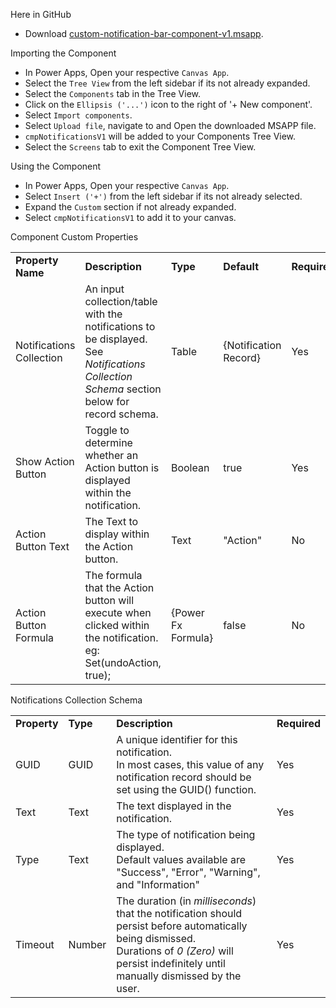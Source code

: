 Here in GitHub
- Download [custom-notification-bar-component-v1.msapp](https://github.com/ohthreesixtyfive/power-apps/blob/main/samples/custom-notification-bar-component/custom-notification-bar-component-v1.msapp).

Importing the Component
- In Power Apps, Open your respective ` Canvas App `.
- Select the ` Tree View ` from the left sidebar if its not already expanded.
- Select the ` Components ` tab in the Tree View.
- Click on the ` Ellipsis ('...') ` icon to the right of '+ New component'.
- Select ` Import components `.
- Select ` Upload file `, navigate to and Open the downloaded MSAPP file.
- ` cmpNotificationsV1 ` will be added to your Components Tree View.
- Select the ` Screens ` tab to exit the Component Tree View.

Using the Component
- In Power Apps, Open your respective ` Canvas App `.
- Select  ` Insert ('+') ` from the left sidebar if its not already selected.
- Expand the ` Custom ` section if not already expanded.
- Select ` cmpNotificationsV1 ` to add it to your canvas.

Component Custom Properties
<table>
<tr>
<td><strong>Property Name</strong></td>
<td><strong>Description</strong></td>
<td><strong>Type</strong></td>
<td><strong>Default</strong></td>
<td><strong>Required</strong></td>
</tr>
<tr>
<td> Notifications Collection </td>
<td> An input collection/table with the notifications to be displayed.<br />
  See <i>Notifications Collection Schema</i> section below for record schema. </td>
<td> Table </td>
<td> {Notification Record} </td>
<td> Yes </td>
</tr>
<tr>
<td> Show Action Button </td>
<td> Toggle to determine whether an Action button is displayed within the notification. </td>
<td> Boolean </td>
<td> true </td>
<td> Yes </td>
</tr>
<tr>
<td> Action Button Text </td>
<td> The Text to display within the Action button. </td>
<td> Text </td>
<td> "Action" </td>
<td> No </td>
</tr>
<tr>
<td> Action Button Formula </td>
<td> The formula that the Action button will execute when clicked within the notification.<br/>
     eg: Set(undoAction, true); </td>
<td> {Power Fx Formula} </td>
<td> false </td>
<td> No </td>
</tr>
</table>

Notifications Collection Schema
<table>
<tr>
<td><strong>Property</strong></td>
<td><strong>Type</strong></td>
<td><strong>Description</strong></td>
<td><strong>Required</strong></td>
</tr>
<tr>
<td> GUID </td>
<td> GUID </td>
<td> A unique identifier for this notification.<br />
     In most cases, this value of any notification record should be set using the GUID() function. </td>
<td> Yes </td>
</tr>
<tr>
<td> Text </td>
<td> Text </td>
<td> The text displayed in the notification. </td>
<td> Yes </td>
</tr>
<tr>
<td> Type </td>
<td> Text </td>
<td> The type of notification being displayed.<br />
     Default values available are "Success", "Error", "Warning", and "Information" </td>
<td> Yes </td>
</tr>
<tr>
<td> Timeout </td>
<td> Number </td>
  <td> The duration (in <i>milliseconds</i>) that the notification should persist before automatically being dismissed.<br />
  Durations of <i>0 (Zero)</i> will persist indefinitely until manually dismissed by the user. </td>
<td> Yes </td>
</tr>
</table>
